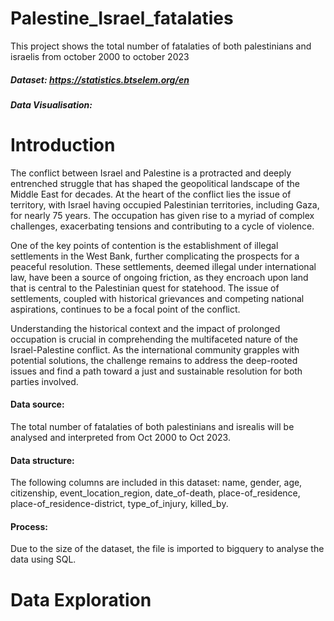 # Palestine_Israel_fatalaties
This project shows the total number of fatalaties of both palestinians and israelis from october 2000 to october 2023

##### Dataset: https://statistics.btselem.org/en

##### Data Visualisation: 


# Introduction

The conflict between Israel and Palestine is a protracted and deeply entrenched struggle that has shaped the geopolitical landscape of the Middle East for decades. At the heart of the conflict lies the issue of territory, with Israel having occupied Palestinian territories, including Gaza, for nearly 75 years. The occupation has given rise to a myriad of complex challenges, exacerbating tensions and contributing to a cycle of violence.

One of the key points of contention is the establishment of illegal settlements in the West Bank, further complicating the prospects for a peaceful resolution. These settlements, deemed illegal under international law, have been a source of ongoing friction, as they encroach upon land that is central to the Palestinian quest for statehood. The issue of settlements, coupled with historical grievances and competing national aspirations, continues to be a focal point of the conflict.

Understanding the historical context and the impact of prolonged occupation is crucial in comprehending the multifaceted nature of the Israel-Palestine conflict. As the international community grapples with potential solutions, the challenge remains to address the deep-rooted issues and find a path toward a just and sustainable resolution for both parties involved.


#### Data source:
The total number of fatalaties of both palestinians and isrealis will be analysed and interpreted from Oct 2000 to Oct 2023.

#### Data structure:
The following columns are included in this dataset: name, gender, age, citizenship, event_location_region, date_of-death, place-of_residence, place-of_residence-district, type_of_injury, killed_by. 

#### Process:
Due to the size of the dataset, the file is imported to bigquery to analyse the data using SQL. 


# Data Exploration

